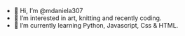 - 👋 Hi, I’m @mdaniela307
- 👀 I’m interested in art, knitting and recently coding. 
- 🌱 I’m currently learning Python, Javascript, Css & HTML.

<!---
mdaniela307/mdaniela307 is a ✨ special ✨ repository because its `README.md` (this file) appears on your GitHub profile.
You can click the Preview link to take a look at your changes.
--->
